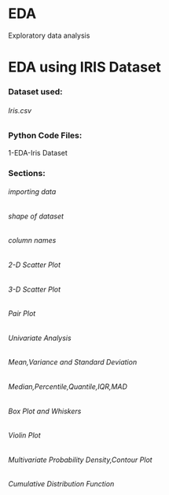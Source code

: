 # EDA
Exploratory data analysis

# EDA using IRIS Dataset

### Dataset used: 
###### Iris.csv

### Python Code Files:
1-EDA-Iris Dataset

### Sections:
###### importing data
###### shape of dataset
###### column names
###### 2-D Scatter Plot
###### 3-D Scatter Plot
###### Pair Plot
###### Univariate Analysis
###### Mean,Variance and Standard Deviation
###### Median,Percentile,Quantile,IQR,MAD
###### Box Plot and Whiskers
###### Violin Plot
###### Multivariate Probability Density,Contour Plot
###### Cumulative Distribution Function
